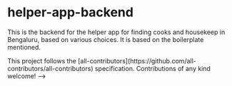 # helper-app-backend

This is the backend for the helper app for finding cooks and housekeep in Bengaluru, based on various choices. It is based on the boilerplate mentioned.


<!---
- [simple-nodejs-postgresql](#simple-nodejs-postgresql)
  - [Introduction](#introduction)
    - [Development mode](#development-mode)
  - [Quick Start](#quick-start)
  - [Documentation](#documentation)
    - [Folder Structure](#folder-structure)
      - [Folder database](#folder-database)
    - [Babel](#babel)
    - [Nodemon](#nodemon)
    - [Express](#express)
    - [PostgreSQL](#postgresql)
    - [Sequelize](#sequelize)

## Introduction

This is a starting application for create an API with a [Node.js](https://nodejs.org/en/) and [Express](https://expressjs.com/), using [PostgreSQL](https://www.postgresql.org/) for database and [Sequelize](https://sequelize.org) as ORM.

### Development mode

The server side Express code will be served by a node server using [Nodemon](https://nodemon.io/) which helps in automatically restarting the server whenever server side code changes.

## Quick Start

```bash
# Clone the repository
git clone git@github.com:ParmentierChristophe/simple-nodejs-postgresql.git

or

git clone https://github.com/ParmentierChristophe/simple-nodejs-postgresql.git

# Go inside the directory
cd simple-nodejs-postgresql

# Install dependencies
yarn (or npm install)

# Start development server
yarn dev (or npm run dev)

```

## Documentation

### Folder Structure

the entrance of the application is `index.js`, on folder `database` All files created by Sequelize (migrations, seeds, models, config) and on folder `server` all files for API and for server (config, modules, controllers, middlewares).

#### Folder Database

In the database folder you already have two models and the migration files for creating two `Posts` and `Users` tables with a relationship. to create these tables, make with Sequelize:

`sequelize db:migrate`

You also seeds, make with Sequilize :

`sequelize db:seed:all`

### Babel

### Nodemon

### Express

### PostgreSQL

### Sequelize

## Contributors ✨

Thanks goes to these wonderful people ([emoji key](https://allcontributors.org/docs/en/emoji-key)):

<!-- ALL-CONTRIBUTORS-LIST:START - Do not remove or modify this section -->
<!-- prettier-ignore-start -->
<!-- markdownlint-disable -->

<!-- markdownlint-enable -->
<!-- prettier-ignore-end -->

<!-- ALL-CONTRIBUTORS-LIST:END -->
<!-->
This project follows the [all-contributors](https://github.com/all-contributors/all-contributors) specification. Contributions of any kind welcome!
-->